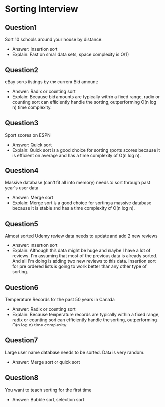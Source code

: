 # Sorting Interview

## Question1
Sort 10 schools around your house by distance:
- Answer: Insertion sort
- Explain: Fast on small data sets, space complexity is O(1)


## Question2
eBay sorts listings by the current Bid amount:
- Answer: Radix or counting sort
- Explain: Because bid amounts are typically within a fixed range, radix or counting sort can efficiently handle the sorting, outperforming O(n log n) time complexity.

## Question3
Sport scores on ESPN
- Answer: Quick sort
- Explain: Quick sort is a good choice for sorting sports scores because it is efficient on average and has a time complexity of O(n log n).

## Question4
Massive database (can't fit all into memory) needs to sort through past year's user data
- Answer: Merge sort
- Explain: Merge sort is a good choice for sorting a massive database because it is stable and has a time complexity of O(n log n).

## Question5
Almost sorted Udemy review data needs to update and add 2 new reviews
- Answer: Insertion sort
- Explain: Although this data might be huge and maybe I have a lot of reviews. I'm assuming that most of the previous data is already sorted. And all I'm doing is adding two new reviews to this data. Insertion sort for pre ordered lists is going to work better than any other type of sorting.

## Question6
Temperature Records for the past 50 years in Canada
- Answer: Radix or counting sort
- Explain: Because temperature records are typically within a fixed range, radix or counting sort can efficiently handle the sorting, outperforming O(n log n) time complexity.

## Question7
Large user name database needs to be sorted. Data is very random.
- Answer: Merge sort or quick sort

## Question8
You want to teach sorting for the first time
- Answer: Bubble sort, selection sort